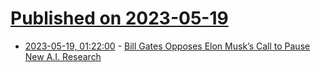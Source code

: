 # [Published on 2023-05-19](index.md)

* [2023-05-19, 01:22:00](https://soylentnews.org/article.pl?sid=23/05/18/035256&from=rss) - [Bill Gates Opposes Elon Musk’s Call to Pause New A.I. Research](https://soylentnews.org/article.pl?sid=23/05/18/035256&from=rss)
